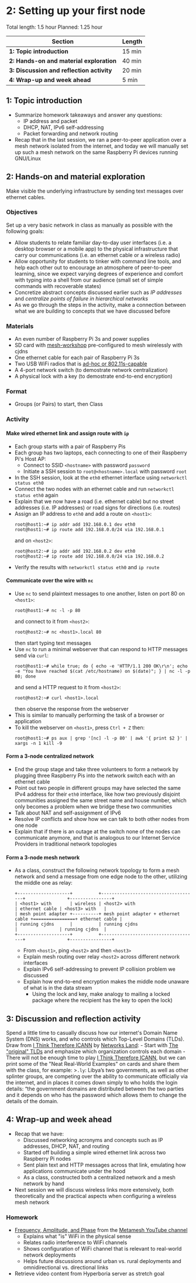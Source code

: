 # 2: Setting up your first node 

Total length:  1.5 hour
Planned:      1.25 hour

| **Section**                                        | **Length** |
|----------------------------------------------------|------------|
| **1: Topic introduction**                          | 15 min     |
| **2: Hands-on and material exploration**           | 40 min     |
| **3: Discussion and reflection activity**          | 20 min     |
| **4: Wrap-up and week ahead**                      | 5 min      |

## 1: Topic introduction

- Summarize homework takeaways and answer any questions:
    - IP address and packet
    - DHCP, NAT, IPv6 self-addressing
    - Packet forwarding and network routing
- Recap that in the last session, we ran a peer-to-peer application over a mesh network isolated from the internet, and today we will manually set up such a mesh network on the same Raspberry Pi devices running GNU/Linux

## 2: Hands-on and material exploration

Make visible the underlying infrastructure by sending text messages over ethernet cables.

### Objectives

Set up a very basic network in class as manually as possible with the following goals:

- Allow students to relate familiar day-to-day user interfaces (i.e. a desktop browser or a mobile app) to the physical infrastructure that carry our communications (i.e. an ethernet cable or a wireless radio)
- Allow opportunity for students to tinker with command line tools, and help each other out to encourage an atmosphere of peer-to-peer learning, since we expect varying degrees of experience and comfort with typing into a shell from our audience (small set of simple commands with recoverable states)
- Concretize abstract concepts discussed earlier such as _IP addresses_ and _centralize points of failure in hierarchical networks_
- As we go through the steps in the activity, make a connection between what we are building to concepts that we have discussed before

### Materials

- An even number of Raspberry Pi 3s and power supplies
- SD card with [mesh-workshop](https://github.com/benhylau/mesh-workshop) pre-configured to mesh wirelessly with cjdns
- One ethernet cable for each pair of Raspberry Pi 3s
- Two USB WiFi radios that is [ad-hoc or 802.11s-capable](https://github.com/phillymesh/802.11s-adapters)
- A 4-port network switch (to demostrate network centralization)
- A physical lock with a key (to demostrate end-to-end encryption)

### Format

- Groups (or Pairs) to start, then Class

### Activity

#### Make wired ethernet link and assign route with `ip`

- Each group starts with a pair of Raspberry Pis
- Each group has two laptops, each connecting to one of their Raspberry Pi's Host AP:
    - Connect to SSID `<hostname>` with password `password`
    - Initiate a SSH session to `root@<hostname>.local` with password `root`
- In the SSH session, look at the `eth0` ethernet interface using `networkctl status eth0`
- Connect the two nodes with an ethernet cable and run `networkctl status eth0` again
- Explain that we now have a road (i.e. ethernet cable) but no street addresses (i.e. IP addresses) or road signs for directions (i.e. routes)
- Assign an IP address to `eth0` and add a route on `<host1>`:
    ```
    root@host1:~# ip addr add 192.168.0.1 dev eth0
    root@host1:~# ip route add 192.168.0.0/24 via 192.168.0.1
    ```
    and on `<host2>`: 
    ```
    root@host2:~# ip addr add 192.168.0.2 dev eth0
    root@host2:~# ip route add 192.168.0.0/24 via 192.168.0.2
    ```
- Verify the results with `networkctl status eth0` and `ip route`

#### Communicate over the wire with `nc`

- Use `nc` to send plaintext messages to one another, listen on port 80 on `<host1>`:
    ```
    root@host1:~# nc -l -p 80
    ```
    and connect to it from `<host2>`:
    ```
    root@host2:~# nc <host1>.local 80
    ```
    then start typing text messages
- Use `nc` to run a minimal webserver that can respond to HTTP messages send via `curl`:
    ```
    root@host1:~# while true; do { echo -e 'HTTP/1.1 200 OK\r\n'; echo -e "You have reached $(cat /etc/hostname) on $(date)"; } | nc -l -p 80; done
    ```
    and send a HTTP request to it from `<host2>`:
    ```
    root@host2:~# curl <host1>.local
    ```
    then observe the response from the webserver
- This is similar to manually performing the task of a browser or application
- To kill the webserver on `<host1>`, press `Ctrl + Z` then:
    ```
    root@host1:~# ps aux | grep '[nc] -l -p 80' | awk '{ print $2 }' | xargs -n 1 kill -9
    ```

#### Form a 3-node centralized network

- End the group stage and take three volunteers to form a network by plugging three Raspberry Pis into the network switch each with an ethernet cable
- Point out two people in different groups may have selected the same IPv4 address for their `eth0` interface, like how two previously disjoint communities assigned the same street name and house number, which only becomes a problem when we bridge these two communities
- Talk about NAT and self-assignment of IPv6
- Resolve IP conflicts and show how we can talk to both other nodes from one node
- Explain that if there is an outage at the switch none of the nodes can communicate anymore, and that is analogous to our Internet Service Providers in traditional network topologies

#### Form a 3-node mesh network

- As a class, construct the following network topology to form a mesh network and send a message from one edge node to the other, utilizing the middle one as relay:
    ```
    +--------------------+          +-------------------------------------+                +----------------+
    | <host1> with       | wireless | <host2> with                        | ethernet cable | <host3> with   |
    | mesh point adapter +----------+ mesh point adapter + ethernet cable +================+ ethernet cable |
    | running cjdns      |          | running cjdns                       |                | running cjdns  |
    +--------------------+          +-------------------------------------+                +----------------+
    ```
    - From `<host1>`, ping `<host2>` and then `<host3>`
    - Explain mesh routing over relay `<host2>` across different network interfaces
    - Explain IPv6 self-addressing to prevent IP collision problem we discussed
    - Explain how end-to-end encryption makes the middle node unaware of what is in the data stream
        - Using the lock and key, make analogy to mailing a locked package where the recipient has the key to open the lock)

## 3: Discussion and reflection activity

Spend a little time to casually discuss how our internet's Domain Name System (DNS) works, and who controls which Top-Level Domains (TLDs). Draw from [I Think Therefore ICANN](http://networks.land/activities/i-think-therefore-icann/) by [Networks Land](http://networks.land):
    - Start with [The "original" TLDs](http://networks.land/reference/top-level-domains/) and emphasize which organization controls each domain
    - There will not be enough time to play [I Think Therefore ICANN](http://networks.land/activities/i-think-therefore-icann/), but we can print some of the "Neat Real-World Examples" on cards and share them with the class, for example:
    >`.ly`: Libya’s two governments, as well as other splinter groups, are competing over the ability to communicate officially via the internet, and in places it comes down simply to who holds the login details: “the government domains are distributed between the two parties and it depends on who has the password which allows them to change the details of the domain.

## 4: Wrap-up and week ahead

- Recap that we have:
    - Discussed networking acronyms and concepts such as IP addresses, DHCP, NAT, and routing
    - Started off building a simple wired ethernet link across two Raspberry Pi nodes
    - Sent plain text and HTTP messages across that link, emulating how applications communicate under the hood
    - As a class, constructed both a centralized network and a mesh network by hand
- Next session we will discuss wireless links more extensively, both theoretically and the practical aspects when configuring a wireless mesh network

### Homework

- [Frequency, Amplitude, and Phase](https://www.youtube.com/watch?v=5g-Din357iY) from the [Metamesh YouTube channel](https://www.youtube.com/channel/UCGEnntxbGKMU9J9GIZ1LQUQ)
    - Explains what "is" WiFi in the physical sense
    - Relates radio interference to WiFi channels
    - Shows configuration of WiFi channel that is relevant to real-world network deployments
    - Helps future discussions around urban vs. rural deployments and omnidirectional vs. directional links
- Retrieve video content from Hyperboria server as stretch goal

